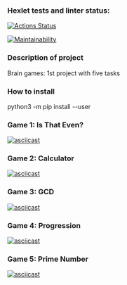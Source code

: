 ### Hexlet tests and linter status:
[![Actions Status](https://github.com/kozlyatinka/python-project-49/actions/workflows/hexlet-check.yml/badge.svg)](https://github.com/kozlyatinka/python-project-49/actions)

[![Maintainability](https://api.codeclimate.com/v1/badges/479c7cfb147a7ea3c612/maintainability)](https://codeclimate.com/github/kozlyatinka/python-project-49/maintainability)

### Description of project
Brain games: 1st project with five tasks

### How to install
python3 -m pip install --user 

### Game 1: Is That Even? 
[![asciicast](https://asciinema.org/a/rbViP1cunaXLkGKQshnuRr5o8.svg)](https://asciinema.org/a/rbViP1cunaXLkGKQshnuRr5o8)

### Game 2: Calculator
[![asciicast](https://asciinema.org/a/wSMdTiW494qMfpRG3pg8kNDu1.svg)](https://asciinema.org/a/wSMdTiW494qMfpRG3pg8kNDu1)

### Game 3: GCD
[![asciicast](https://asciinema.org/a/L8tMFYdMB4nPzVrDngu4lOhzw.svg)](https://asciinema.org/a/L8tMFYdMB4nPzVrDngu4lOhzw)

### Game 4: Progression
[![asciicast](https://asciinema.org/a/O5aefliohHJF8NElPYDwruijx.svg)](https://asciinema.org/a/O5aefliohHJF8NElPYDwruijx)

### Game 5: Prime Number
[![asciicast](https://asciinema.org/a/O5aefliohHJF8NElPYDwruijx.svg)](https://asciinema.org/a/O5aefliohHJF8NElPYDwruijx)
